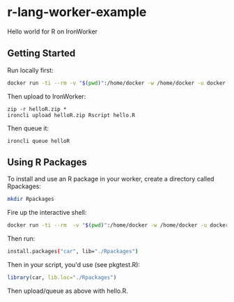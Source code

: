 # r-lang-worker-example
Hello world for R on IronWorker

## Getting Started

Run locally first:

```sh
docker run -ti --rm -v "$(pwd)":/home/docker -w /home/docker -u docker r-base Rscript hello.R
```

Then upload to IronWorker:

```
zip -r helloR.zip *
ironcli upload helloR.zip Rscript hello.R
```

Then queue it:

``` 
ironcli queue helloR
```

## Using R Packages

To install and use an R package in your worker, create a directory called Rpackages:

```sh
mkdir Rpackages
```

Fire up the interactive shell:

```sh
docker run -ti --rm  -v "$(pwd)":/home/docker -w /home/docker -u docker r-base
```

Then run: 

```sh
install.packages("car", lib="./Rpackages")
```

Then in your script, you'd use (see pkgtest.R):

```r
library(car, lib.loc="./Rpackages")
```

Then upload/queue as above with hello.R. 

